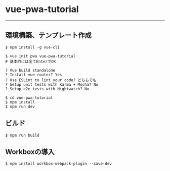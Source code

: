 # vue-pwa-tutorial

---

## 環境構築、テンプレート作成

```
$ npm install -g vue-cli

$ vue init pwa vue-pwa-tutorial
# 基本的には全てEnterでOK

? Vue build standalone 
? Install vue-router? Yes
? Use ESLint to lint your code? どちらでも
? Setup unit tests with Karma + Mocha? No
? Setup e2e tests with Nightwatch? No

$ cd vue-pwa-tutorial
$ npm install
$ npm run dev
```

## ビルド
```
$ npm run build
```

## Workboxの導入
```
$ npm install workbox-webpack-plugin --save-dev
```
